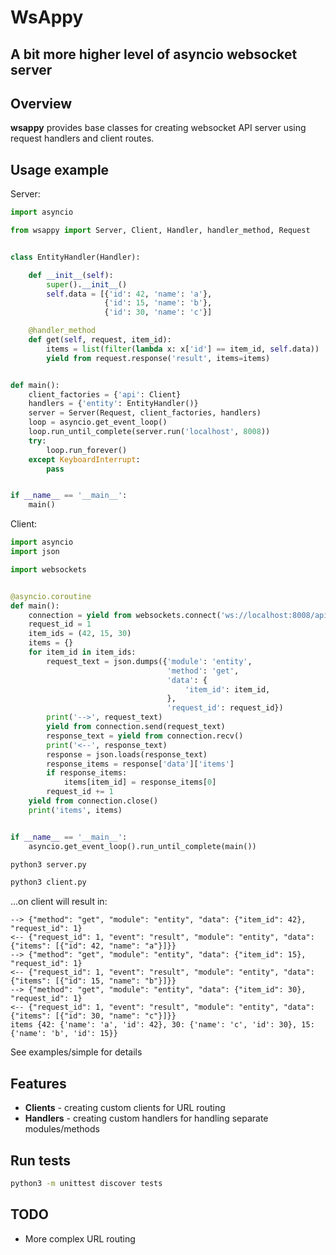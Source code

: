 # WsAppy

## A bit more higher level of asyncio websocket server

## Overview

**wsappy** provides base classes for creating websocket API server using request handlers and client routes.

## Usage example

Server:
```python
import asyncio

from wsappy import Server, Client, Handler, handler_method, Request


class EntityHandler(Handler):

    def __init__(self):
        super().__init__()
        self.data = [{'id': 42, 'name': 'a'},
                     {'id': 15, 'name': 'b'},
                     {'id': 30, 'name': 'c'}]

    @handler_method
    def get(self, request, item_id):
        items = list(filter(lambda x: x['id'] == item_id, self.data))
        yield from request.response('result', items=items)


def main():
    client_factories = {'api': Client}
    handlers = {'entity': EntityHandler()}
    server = Server(Request, client_factories, handlers)
    loop = asyncio.get_event_loop()
    loop.run_until_complete(server.run('localhost', 8008))
    try:
        loop.run_forever()
    except KeyboardInterrupt:
        pass


if __name__ == '__main__':
    main()
```

Client:
```python
import asyncio
import json

import websockets


@asyncio.coroutine
def main():
    connection = yield from websockets.connect('ws://localhost:8008/api')
    request_id = 1
    item_ids = (42, 15, 30)
    items = {}
    for item_id in item_ids:
        request_text = json.dumps({'module': 'entity',
                                   'method': 'get',
                                   'data': {
                                       'item_id': item_id,
                                   },
                                   'request_id': request_id})
        print('-->', request_text)
        yield from connection.send(request_text)
        response_text = yield from connection.recv()
        print('<--', response_text)
        response = json.loads(response_text)
        response_items = response['data']['items']
        if response_items:
            items[item_id] = response_items[0]
        request_id += 1
    yield from connection.close()
    print('items', items)


if __name__ == '__main__':
    asyncio.get_event_loop().run_until_complete(main())
```

```bash
python3 server.py
```

```bash
python3 client.py
```

...on client will result in:

```
--> {"method": "get", "module": "entity", "data": {"item_id": 42}, "request_id": 1}
<-- {"request_id": 1, "event": "result", "module": "entity", "data": {"items": [{"id": 42, "name": "a"}]}}
--> {"method": "get", "module": "entity", "data": {"item_id": 15}, "request_id": 1}
<-- {"request_id": 1, "event": "result", "module": "entity", "data": {"items": [{"id": 15, "name": "b"}]}}
--> {"method": "get", "module": "entity", "data": {"item_id": 30}, "request_id": 1}
<-- {"request_id": 1, "event": "result", "module": "entity", "data": {"items": [{"id": 30, "name": "c"}]}}
items {42: {'name': 'a', 'id': 42}, 30: {'name': 'c', 'id': 30}, 15: {'name': 'b', 'id': 15}}
```

See examples/simple for details

## Features

 * **Clients** - creating custom clients for URL routing
 * **Handlers** - creating custom handlers for handling separate modules/methods

## Run tests

```bash
python3 -m unittest discover tests
```

## TODO

* More complex URL routing
